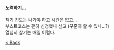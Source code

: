 #### 노력하기...  
책기 진도는 나가야 하고 시간은 없고...  
부스트코스는 괜히 신청했나 싶고 (꾸준히 할 수 있나...?)  
열심히 살기는 매일 어렵다.  
    
[< Back](https://git.io/JL704)
